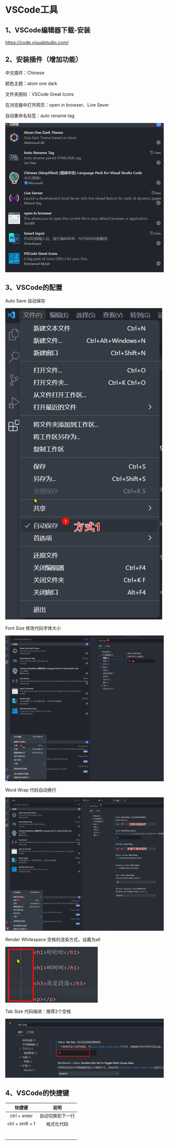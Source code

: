# VSCode工具 

## 1、VSCode编辑器下载-安装 

https://code.visualstudio.com/  

## 2、安装插件（增加功能）  

中文插件：Chinese

颜色主题：atom one dark

文件夹图标：VSCode Great Icons

在浏览器中打开网页：open in browser、Live Sever

自动重命名标签：auto rename tag

![image-20240306003233875](img/image-20240306003233875.png)

## 3、VSCode的配置  

Auto Save 自动保存  

![image-20240306003944912](img/image-20240306003944912.png)

Font Size 修改代码字体大小  

![image-20240306004225890](img/image-20240306004225890.png)

Word Wrap 代码自动换行  

![image-20240306004441087](img/image-20240306004441087.png)

Render Whitespace 空格的渲染方式，设置为all

![image-20240306004615999](img/image-20240306004615999.png)



Tab Size 代码缩进：推荐2个空格

![image-20240306004715458](img/image-20240306004715458.png)



## 4、VSCode的快捷键

|      快捷键      |       说明       |
| :--------------: | :--------------: |
|   ctrl + enter   | 自动切换到下一行 |
| ctrl + shift + f |    格式化代码    |
|                  |                  |
|                  |                  |
|                  |                  |
|                  |                  |
|                  |                  |
|                  |                  |
|                  |                  |







